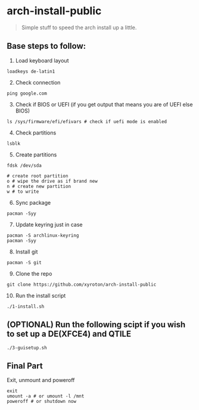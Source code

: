 # arch-install-public
> Simple stuff to speed the arch install up a little.

## Base steps to follow:
1. Load keyboard layout 
```
loadkeys de-latin1
```

2. Check connection
```
ping google.com
```

3. Check if BIOS or UEFI (if you get output that means you are of UEFI else BIOS)
```
ls /sys/firmware/efi/efivars # check if uefi mode is enabled
```

4. Check partitions
```
lsblk
```

5. Create partitions
```
fdsk /dev/sda

# create root partition
o # wipe the drive as if brand new
n # create new partition
w # to write
```

6. Sync package
```
pacman -Syy
```

7. Update keyring just in case
```
pacman -S archlinux-keyring
pacman -Syy
```

8. Install git
```
pacman -S git
```

9. Clone the repo
```
git clone https://github.com/xyroton/arch-install-public
```

10. Run the install script
```
./1-install.sh
```
## (OPTIONAL) Run the following scipt if you wish to set up a DE(XFCE4) and QTILE
```
./3-guisetup.sh
```
## Final Part
Exit, unmount and poweroff
```
exit
umount -a # or umount -l /mnt
poweroff # or shutdown now
```


